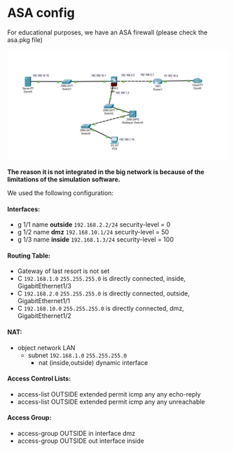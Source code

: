 #  ASA config 

For educational purposes, we have an ASA firewall (please check the asa.pkg file)

![alt text](asa.png)

**The reason it is not integrated in the big network is because of the limitations of the simulation software.**

We used the following configuration:

#### Interfaces:
- g 1/1 name **outside** `192.168.2.2/24` security-level = 0
- g 1/2 name **dmz** `192.168.10.1/24` security-level = 50
- g 1/3 name **inside** `192.168.1.3/24` security-level = 100


#### Routing Table:

- Gateway of last resort is not set
- C `192.168.1.0` `255.255.255.0` is directly connected, inside, GigabitEthernet1/3
- C `192.168.2.0` `255.255.255.0` is directly connected, outside, GigabitEthernet1/1
- C `192.168.10.0` `255.255.255.0` is directly connected, dmz, GigabitEthernet1/2


#### NAT:
- object network LAN 
	- subnet `192.168.1.0` `255.255.255.0` 
		- nat (inside,outside) dynamic interface
#### Access Control Lists:
- access-list OUTSIDE extended permit icmp any any echo-reply
- access-list OUTSIDE extended permit icmp any any unreachable
#### Access Group:
- access-group OUTSIDE in interface dmz
- access-group OUTSIDE out interface inside
